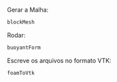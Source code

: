 Gerar a Malha:

```bash
blockMesh
```

Rodar:

```bash
buoyantForm
```

Escreve os arquivos no formato VTK:

```bash
foamToVtk
```

